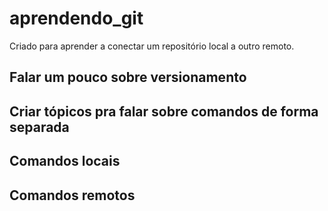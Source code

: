 # aprendendo_git
Criado para aprender a conectar um repositório local a outro remoto.

## Falar um pouco sobre versionamento

## Criar tópicos pra falar sobre comandos de forma separada

## Comandos locais

## Comandos remotos
